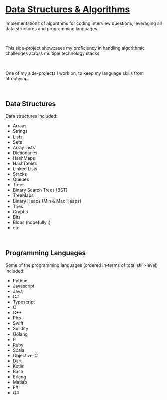 

# [Data Structures & Algorithms](#)

Implementations of algorithms for coding interview questions, leveraging all data structures and programming languages.

<br />

This side-project showcases my proficiency in handling algorithmic challenges across multiple technology stacks.

<br />

One of my side-projects I work on, to keep my language skills from atrophying.

<br />

## Data Structures

Data structures included:

- Arrays
- Strings
- Lists
- Sets
- Array Lists
- Dictionaries
- HashMaps
- HashTables
- Linked Lists
- Stacks
- Queues
- Trees
- Binary Search Trees (BST)
- TreeMaps
- Binary Heaps (Min & Max Heaps)
- Tries
- Graphs
- Bits
- Blobs (hopefully :)
- etc

<br />

## Programming Languages

Some of the programming languages (ordered in-terms of total skill-level) included:

- Python
- Javascript
- Java
- C#
- Typescript
- C
- C++
- Php
- Swift
- Solidity
- Golang
- R
- Ruby
- Scala
- Objective-C
- Dart
- Kotlin
- Bash
- Erlang
- Matlab
- F#
- Q#